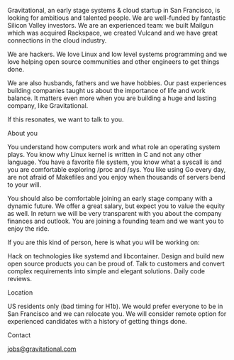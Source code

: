 Gravitational, an early stage systems & cloud startup in San Francisco, is looking for ambitious and talented people. We are well-funded by fantastic Silicon Valley investors. We are an experienced team: we built Mailgun which was acquired Rackspace, we created Vulcand and we have great connections in the cloud industry.

We are hackers. We love Linux and low level systems programming and we love helping open source communities and other engineers to get things done.

We are also husbands, fathers and we have hobbies. Our past experiences building companies taught us about the importance of life and work balance. It matters even more when you are building a huge and lasting company, like Gravitational.

If this resonates, we want to talk to you.

About you

You understand how computers work and what role an operating system plays. You know why Linux kernel is written in C and not any other language. You have a favorite file system, you know what a syscall is and you are comfortable exploring /proc and /sys. You like using Go every day, are not afraid of Makefiles and you enjoy when thousands of servers bend to your will.

You should also be comfortable joining an early stage company with a dynamic future. We offer a great salary, but expect you to value the equity as well. In return we will be very transparent with you about the company finances and outlook. You are joining a founding team and we want you to enjoy the ride.

If you are this kind of person, here is what you will be working on:

Hack on technologies like systemd and libcontainer.
Design and build new open source products you can be proud of.
Talk to customers and convert complex requirements into simple and elegant solutions.
Daily code reviews.

Location

US residents only (bad timing for H1b). We would prefer everyone to be in San Francisco and we can relocate you. We will consider remote option for experienced candidates with a history of getting things done.

Contact

jobs@gravitational.com

